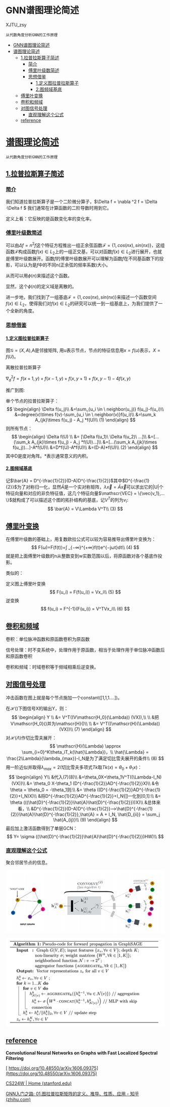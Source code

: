 # GNN谱图理论简述

XJTU_zsy

`从代数角度分析GNN的工作原理`

- [GNN谱图理论简述](#gnn谱图理论简述)
- [谱图理论简述](#谱图理论简述)
  - [1.拉普拉斯算子简述](#1拉普拉斯算子简述)
    - [简介](#简介)
    - [傅里叶级数简述](#傅里叶级数简述)
    - [思想借鉴](#思想借鉴)
      - [1.定义图拉普拉斯算子](#1定义图拉普拉斯算子)
      - [2.图频域基底](#2图频域基底)
  - [傅里叶变换](#傅里叶变换)
  - [卷积和频域](#卷积和频域)
  - [对图信号处理](#对图信号处理)
    - [直观理解这个公式](#直观理解这个公式)
  - [reference](#reference)

# [谱图理论简述](#谱图理论简述)

`从代数角度分析GNN的工作原理`

## [1.拉普拉斯算子简述](#1.拉普拉斯算子简述)

### [简介](#简介)

我们知道拉普拉斯算子是一个二阶微分算子，$\Delta f = \nabla ^2 f = \Delta ·\Delta f $ 我们通常在计算函数的二阶导数时用到它。

定义上看：它反映的是函数变化率的变化率。

### [傅里叶级数简述](#傅里叶级数简述)

可以由$\Delta f = n^2f$这个特征方程推出一组正余弦函数$\mathscr{F}=\{1, cos(nx), sin(nx)\}$，这组函数$\mathscr{F}$构成函数$f(x) \in L_2$上的一组正交基，可以对函数$f(x) \in L_2$进行展开，也就是傅里叶级数展开。函数$f$的傅里叶级数展开可以理解为函数$f$在不同基函数下的投影，可以认为是$f$中的不同n(正余弦的频率系数)大小。

从而可以用$\phi(n)$来描述这个函数。

显然，这个$\phi(n)$的定义域是离散的。

进一步地，我们找到了一组基底$\mathscr{F}=\{1, cos(nx), sin(nx)\}$来描述一个函数空间$f(x) \in L_2$，使得我们对$f(x) \in L_2$的研究可以统一到一组基底上，为我们提供了一个全新的角度。

### [思想借鉴](#思想借鉴)

#### [1.定义图拉普拉斯算子](#1.定义图拉普拉斯算子)

图$\mathscr{G} = (X, A)$,A是邻接矩阵, 用u表示节点，节点的特征信息用$x=f(u)$表示，$X = f(U)$。

离散拉普拉斯算子

$∇_d^2f=f(x+1,y)+f(x−1,y)+f(x,y+1)+f(x,y−1)−4f(x,y)$

推广到图:

单个节点的拉普拉斯算子：
$$
\begin{align}
\Delta f(u_j)\\
&=\sum_{u_i \in \ neighbor(u_j)} f(u_j)-f(u_i)\\
&=degree(v)\times f(v)-\sum_{u_i \in \ neighbor(v)}f(u_i)\\
&=\sum_k A_{jk}\times f(u_j) - A_j *f(U)\\
(1)
\end{align}
$$
则所有节点：
$$
\begin{align}
\Delta f(U) \\
&= [\Delta f(u_1)\ \Delta f(u_2)\ ...]\\
&=[...(\sum_k A_{jk}\times f(u_j) - A_j *f(U))...]\\
&=[...(\sum_k A_{jk}\times f(u_j))...]-A*f(U)\\
&=D*f(U)-A*f(U)\\
&=(D-A)*f(U)\\
(2)
\end{align}
$$
其中D是度对角阵。*表示通常意义的内积。

#### [2.图频域基底](#2.图频域基底)

记$\bar{A} = D^{-\frac{1}{2}}(D-A)D^{-\frac{1}{2}}$其中$D^{-\frac{1}{2}}$为了对称归一化，显然$\bar{A}$是一个实对称矩阵，$\lambda \vec{x} = \bar{A} \vec{x}$可以求出它的|U|个特征向量和对应的非负特征值，这几个特征向量$\mathscr{VEC} = \{\vec{v_1},... \}$就构成了可以描述这个图的拓扑结构的基底，记$V^T$的列为$v_i$:
$$
\bar{A} = V\Lambda V^T\\
(3)
$$


## [傅里叶变换](#傅里叶变换)

在傅里叶级数的基础上，用复数欧拉公式可以较为容易推导出傅里叶变换为：
$$
F(ω)=F(f(t))=∫ _{−∞}^{+∞}f(t)e^{−jωt}dt\\
(4)
$$
就是把上面傅里叶级数的n从整数变到w实数范围以后，将原函数对各个基底作投影。

类似的：

定义图上傅里叶变换
$$
F(u_i) = F(f(u_i)) = Vx_i\\
(5)
$$
逆变换
$$
f(u_i) = F^{-1}(F(u_i)) = V^TVx_i\\
(6)
$$


## [卷积和频域](#卷积和频域)

卷积：单位脉冲函数和原函数卷积为原函数

信号处理：时不变系统中，处理作用于原函数，相当于处理作用于单位脉冲函数后和原函数卷积

卷积和频域：时域卷积等于频域相乘后逆变换。



## [对图信号处理](#对图信号处理)

冲击函数在图上就是每个节点施加一个constant([1,1,1....])。

在$\mathscr{H}()$下图信号X的输出Y，则：
$$
\begin{align}
Y \\
&= V^T((V\mathscr{H_0}(\Lambda)) (VX)),\\
\\
&把V\mathscr{H_0}()并为\mathscr{H}()\\
\\
&= V^T((\mathscr{H}(\Lambda)) (VX))\\
(7)
\end{align}
$$
对$\mathscr{H}(\Lambda)$作切比雪夫展开：
$$
\mathscr{H}(\Lambda) \approx \sum_{i=0}^K\theta_iT_k(\hat{\Lambda})，\\
\hat{\Lambda} = \frac{2\Lambda}{\lambda_{max}}-I_N是为了满足切比雪夫展开的条件\\
(8)
$$
用一阶近似并取得$\lambda_{max} = 2$(切比雪夫多项式$Tk$取$Tk(x) =\theta_0 + \theta_1x$)：
$$
\begin{align}
Y\\
&代入(7)(8)\\
&=\theta_0X+\theta_1V^T((\Lambda-I_N) (VX))\\
&= \theta_0 X-\theta_1 (D^{-\frac{1}{2}}AD^{-\frac{1}{2}}X)\\
&令\theta = \theta_0 = -\theta_1则:\\
&= \theta ((D^{-\frac{1}{2}}AD^{-\frac{1}{2}}+I_N)X)\\
&将D^{-\frac{1}{2}}AD^{-\frac{1}{2}}+I_N归一化到[0,1]:\\
&= \theta (((\hat{D}^{-\frac{1}{2}}\hat{A}\hat{D}^{-\frac{1}{2}}))X)\\
&总体来看，\\
&D^{-\frac{1}{2}}(D-A)D^{-\frac{1}{2}}-->\hat{D}^{-\frac{1}{2}}\hat{A}\hat{D}^{-\frac{1}{2}},\hat{A} = A + I_N, \hat{D_{ii}} = \sum_j \hat{A_{ij}}\\
(9)
\end{align}
$$
最后加上激活函数得到了单层GCN：
$$
Y= \sigma ((\hat{D}^{-\frac{1}{2}}\hat{A}\hat{D}^{-\frac{1}{2}})HW)\\
$$

### [直观理解这个公式](#直观理解这个公式)

聚合邻居节点的信息。

![p2](p2.png)

![p1](p1.png)

## [reference](#reference)

**Convolutional Neural Networks on Graphs with Fast Localized Spectral Filtering**

[ https://doi.org/10.48550/arXiv.1606.09375](https://doi.org/10.48550/arXiv.1606.09375)



[CS224W | Home (stanford.edu)](https://web.stanford.edu/class/cs224w/)



[GNN入门之路: 01.图拉普拉斯矩阵的定义、推导、性质、应用 - 知乎 (zhihu.com)](https://zhuanlan.zhihu.com/p/368878987)